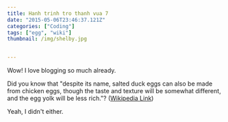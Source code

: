 ```yaml
---
title: Hanh trinh tro thanh vua 7
date: "2015-05-06T23:46:37.121Z"
categories: ["Coding"]
tags: ["egg", "wiki"]
thumbnail: /img/shelby.jpg


---
```


Wow! I love blogging so much already.

Did you know that "despite its name, salted duck eggs can also be made from
chicken eggs, though the taste and texture will be somewhat different, and the
egg yolk will be less rich."?
([Wikipedia Link](http://en.wikipedia.org/wiki/Salted_duck_egg))

Yeah, I didn't either.
